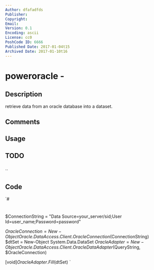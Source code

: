 ```yaml
---
Author: dfafadfds
Publisher: 
Copyright: 
Email: 
Version: 0.1
Encoding: ascii
License: cc0
PoshCode ID: 6666
Published Date: 2017-01-04t15
Archived Date: 2017-01-10t16
---
```


# poweroracle - 

## Description

retrieve data from an oracle database into a dataset.

## Comments



## Usage



## TODO



## 

``

## Code

`#
 #
 [System.Reflection.Assembly]::LoadWithPartialName("Oracle.DataAccess")
 
 $ConnectionString = "Data Source=your_server/sid;User Id=user_name;Password=password"
 
 
 $OracleConnection = New-Object Oracle.DataAccess.Client.OracleConnection($ConnectionString)
 $dtSet = New-Object System.Data.DataSet
 $OracleAdapter = New-Object Oracle.DataAccess.Client.OracleDataAdapter($QueryString, $OracleConnection)
 
 [void]$OracleAdapter.Fill($dtSet)
`

